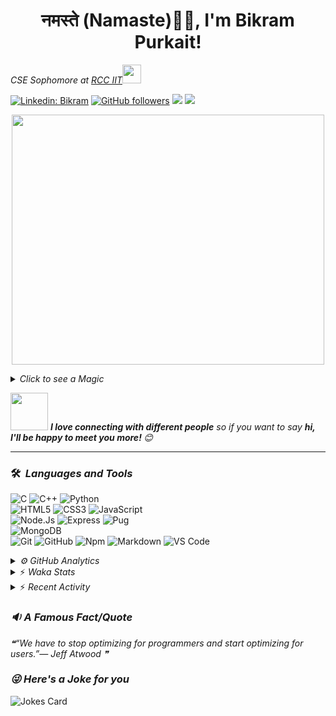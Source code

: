 <h1 align="center">नमस्ते (Namaste)🙏🏻, I'm Bikram Purkait! </h1>

<p><em>CSE Sophomore at <a href="https://www.rcciit.org/">RCC IIT</a><img src="https://media.giphy.com/media/WUlplcMpOCEmTGBtBW/giphy.gif" width="30"> 
</em></p>

[![Linkedin: Bikram](https://img.shields.io/badge/-bikram-blue?style=flat-square&logo=Linkedin&logoColor=white&link=https://www.linkedin.com/in/bikram-purkait-5463861a8/)](https://www.linkedin.com/in/bikram-purkait-5463861a8/)
[![GitHub followers](https://img.shields.io/github/followers/IamBikramPurkait?label=Follow&style=social)](https://github.com/IamBikramPurkait)
![](https://komarev.com/ghpvc/?username=IamBikramPurkait&color=blueviolet&style=flat)
<a href="mailto:bkrmprkt@gmail.com"><img src="https://img.shields.io/badge/-bikram-D14836?style=flat&logo=Gmail&logoColor=white"/></a>

<p align="center">
  <img width="500" height="400" src="https://cdn.dribbble.com/users/1059583/screenshots/4171367/coding-freak.gif">
</p>

<details>
<summary><em>Click to see a Magic</em></summary>

⏳ **Year Progress** { ██████▁▁▁▁▁▁▁▁▁▁▁▁▁▁▁▁▁▁▁▁▁▁▁▁ } 22.48 % as on ⏰ 24-3-2023.

</details>

<img src="https://media.giphy.com/media/LnQjpWaON8nhr21vNW/giphy.gif" width="60"> <em><b>I love connecting with different people</b> so if you want to say <b>hi, I'll be happy to meet you more! </b> 😊</em>

***

### 🛠 &nbsp;<em>Languages and Tools</em>

![C](https://img.shields.io/badge/C-00599C?style=for-the-badge&logo=c&logoColor=white)
![C++](https://img.shields.io/badge/C%2B%2B-00599C?style=for-the-badge&logo=c%2B%2B&logoColor=white)
![Python](http://img.shields.io/badge/-Python-3776AB?style=for-the-badge&logo=python&logoColor=ffffff)
<br>
![HTML5](https://img.shields.io/badge/-HTML5-%23E44D27?style=for-the-badge&logo=html5&logoColor=ffffff)
![CSS3](https://img.shields.io/badge/-CSS3-%231572B6?style=for-the-badge&logo=css3)
![JavaScript](https://img.shields.io/badge/-JavaScript-%23F7DF1C?style=for-the-badge&logo=javascript&logoColor=000000&labelColor=%23F7DF1C&color=%23FFCE5A)
<br>
![Node.Js](https://img.shields.io/badge/-Node.js-%23E44D27?style=for-the-badge&logo=Node.js&logoColor=ffffff)
![Express](https://img.shields.io/badge/-Express-%231572B6?style=for-the-badge&logo=Express)
![Pug](https://img.shields.io/badge/-pug-%23F7DF1C?style=for-the-badge&logo=pug&logoColor=000000&labelColor=%23F7DF1C&color=%23FFCE5A)
<br>
![MongoDB](https://img.shields.io/badge/MongoDB-4EA94B?style=for-the-badge&logo=mongodb&logoColor=white)
<br>
![Git](https://img.shields.io/badge/-Git-%23F05032?style=for-the-badge&logo=git&logoColor=%23ffffff)
![GitHub](https://img.shields.io/badge/-GitHub-181717?style=for-the-badge&logo=github)
![Npm](https://img.shields.io/badge/-npm-CB3837?style=for-the-badge&logo=npm)
![Markdown](https://img.shields.io/badge/Markdown-000000?style=for-the-badge&logo=markdown&logoColor=white)
![VS Code](http://img.shields.io/badge/-VS%20Code-007ACC?style=for-the-badge&logo=visual-studio-code&logoColor=ffffff)
<br>

<details><summary><em>⚙ GitHub Analytics</em></summary>
<br>
<p align="center">
<a href="https://github.com/IamBikramPurkait">

![Bikram's GitHub Stats](https://github-readme-stats.vercel.app/api?username=IamBikramPurkait&theme=chartreuse-dark&show_icons=true&include_all_commits=true&count_private=true)
<img height="180em" src="https://github-readme-stats-eight-theta.vercel.app/api/top-langs/?username=IamBikramPurkait&layout=compact&langs_count=12&theme=chartreuse-dark"/>
[![GitHub Streak](http://github-readme-streak-stats.herokuapp.com?user=IamBikramPurkait&theme=chartreuse-dark)](https://git.io/streak-stats)
</a>
</p>
</details>

<details>
<summary>⚡ <em>Waka Stats</em></summary>

<!--START_SECTION:waka-->
**I'm a Night 🦉** 

```text
🌞 Morning    17 commits     █████░░░░░░░░░░░░░░░░░░░░   22.08% 
🌆 Daytime    12 commits     ████░░░░░░░░░░░░░░░░░░░░░   15.58% 
🌃 Evening    2 commits      ░░░░░░░░░░░░░░░░░░░░░░░░░   2.6% 
🌙 Night      46 commits     ███████████████░░░░░░░░░░   59.74%

```
📅 **I'm Most Productive on Wednesday** 

```text
Monday       1 commits      ░░░░░░░░░░░░░░░░░░░░░░░░░   1.3% 
Tuesday      5 commits      █░░░░░░░░░░░░░░░░░░░░░░░░   6.49% 
Wednesday    39 commits     ████████████░░░░░░░░░░░░░   50.65% 
Thursday     8 commits      ██░░░░░░░░░░░░░░░░░░░░░░░   10.39% 
Friday       17 commits     █████░░░░░░░░░░░░░░░░░░░░   22.08% 
Saturday     0 commits      ░░░░░░░░░░░░░░░░░░░░░░░░░   0.0% 
Sunday       7 commits      ██░░░░░░░░░░░░░░░░░░░░░░░   9.09%

```


📊 **This Week I Spent My Time On** 

```text
⌚︎ Time Zone: Asia/Kolkata

💬 Programming Languages: 
Python                   2 hrs 36 mins       ████████████████░░░░░░░░░   65.96% 
Java                     51 mins             █████░░░░░░░░░░░░░░░░░░░░   21.91% 
JSON                     23 mins             ██░░░░░░░░░░░░░░░░░░░░░░░   10.05% 
Git Config               4 mins              ░░░░░░░░░░░░░░░░░░░░░░░░░   2.07% 
Other                    0 secs              ░░░░░░░░░░░░░░░░░░░░░░░░░   0.02%

💻 Operating System: 
Windows                  3 hrs 56 mins       █████████████████████████   100.0%

```


<!--END_SECTION:waka-->

</details>

<details>
<summary>⚡ <em>Recent Activity</em></summary>

<!--START_SECTION:activity-->
1. ❗️ Closed issue [#19](https://github.com/IamBikramPurkait/NewsDown-Telegram-Bot/issues/19) in [IamBikramPurkait/NewsDown-Telegram-Bot](https://github.com/IamBikramPurkait/NewsDown-Telegram-Bot)
2. 🎉 Merged PR [#20](https://github.com/IamBikramPurkait/NewsDown-Telegram-Bot/pull/20) in [IamBikramPurkait/NewsDown-Telegram-Bot](https://github.com/IamBikramPurkait/NewsDown-Telegram-Bot)
3. 💪 Opened PR [#20](https://github.com/IamBikramPurkait/NewsDown-Telegram-Bot/pull/20) in [IamBikramPurkait/NewsDown-Telegram-Bot](https://github.com/IamBikramPurkait/NewsDown-Telegram-Bot)
4. ❗️ Opened issue [#19](https://github.com/IamBikramPurkait/NewsDown-Telegram-Bot/issues/19) in [IamBikramPurkait/NewsDown-Telegram-Bot](https://github.com/IamBikramPurkait/NewsDown-Telegram-Bot)
5. 🎉 Merged PR [#18](https://github.com/IamBikramPurkait/NewsDown-Telegram-Bot/pull/18) in [IamBikramPurkait/NewsDown-Telegram-Bot](https://github.com/IamBikramPurkait/NewsDown-Telegram-Bot)
6. ❗️ Closed issue [#16](https://github.com/IamBikramPurkait/NewsDown-Telegram-Bot/issues/16) in [IamBikramPurkait/NewsDown-Telegram-Bot](https://github.com/IamBikramPurkait/NewsDown-Telegram-Bot)
7. 💪 Opened PR [#18](https://github.com/IamBikramPurkait/NewsDown-Telegram-Bot/pull/18) in [IamBikramPurkait/NewsDown-Telegram-Bot](https://github.com/IamBikramPurkait/NewsDown-Telegram-Bot)
8. 🗣 Commented on [#16](https://github.com/IamBikramPurkait/NewsDown-Telegram-Bot/issues/16) in [IamBikramPurkait/NewsDown-Telegram-Bot](https://github.com/IamBikramPurkait/NewsDown-Telegram-Bot)
<!--END_SECTION:activity-->

</details>

### <em>🔉 A Famous Fact/Quote</em>
<!--STARTS_HERE_QUOTE_README-->
<i>❝“We have to stop optimizing for programmers and start optimizing for users.”— Jeff Atwood   ❞</i>
<!--ENDS_HERE_QUOTE_README-->


### <em>😜 Here's a Joke for you</em>
![Jokes Card](https://readme-jokes.vercel.app/api)


